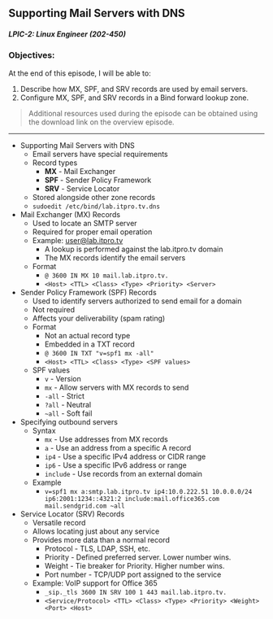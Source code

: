 ## Supporting Mail Servers with DNS  
##### LPIC-2: Linux Engineer (202-450)  

### Objectives:  

At the end of this episode, I will be able to:  

1. Describe how MX, SPF, and SRV records are used by email servers. 
2. Configure MX, SPF, and SRV records in a Bind forward lookup zone.

>Additional resources used during the episode can be obtained using the download link on the overview episode.  

-----------------------------------------------------------

* Supporting Mail Servers with DNS
	+ Email servers have special requirements
	+ Record types
		- **MX** - Mail Exchanger
		- **SPF** - Sender Policy Framework
		- **SRV** - Service Locator
	+ Stored alongside other zone records
	+ `sudoedit /etc/bind/lab.itpro.tv.dns`
* Mail Exchanger (MX) Records
	+ Used to locate an SMTP server
	+ Required for proper email operation
	+ Example: user@lab.itpro.tv
		- A lookup is performed against the lab.itpro.tv domain
		- The MX records identify the email servers
	+ Format
		- `@ 3600 IN MX 10 mail.lab.itpro.tv.`
		- `<Host> <TTL> <Class> <Type> <Priority> <Server>`
* Sender Policy Framework (SPF) Records
	+ Used to identify servers authorized to send email for a domain
	+ Not required
	+ Affects your deliverability (spam rating)
	+ Format
		- Not an actual record type
		- Embedded in a TXT record
		- `@ 3600 IN TXT "v=spf1 mx -all"`
		- `<Host> <TTL> <Class> <Type> <SPF values>`
	+ SPF values
		- `v` - Version
		- `mx` - Allow servers with MX records to send
		- `-all` - Strict
		- `?all` - Neutral
		- `~all` - Soft fail
* Specifying outbound servers
	+ Syntax
		- `mx` - Use addresses from MX records
		- `a` - Use an address from a specific A record
		- `ip4` - Use a specific IPv4 address or CIDR range
		- `ip6` - Use a specific IPv6 address or range
		- `include` - Use records from an external domain
	+ Example
		- `v=spf1 mx a:smtp.lab.itpro.tv ip4:10.0.222.51 10.0.0.0/24 ip6:2001:1234::4321:2 include:mail.office365.com mail.sendgrid.com ~all`
* Service Locator (SRV) Records
	+ Versatile record
	+ Allows locating just about any service
	+ Provides more data than a normal record
		- Protocol - TLS, LDAP, SSH, etc.
		- Priority - Defined preferred server. Lower number wins.
		- Weight - Tie breaker for Priority. Higher number wins.
		- Port number - TCP/UDP port assigned to the service
	+ Example: VoIP support for Office 365
		- `_sip._tls 3600 IN SRV 100 1 443 mail.lab.itpro.tv.`
		- `<Service/Protocol> <TTL> <Class> <Type> <Priority> <Weight> <Port> <Host>`

